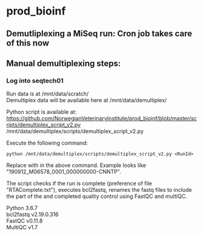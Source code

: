 # prod_bioinf

## Demutliplexing a MiSeq run: Cron job takes care of this now

## Manual demultiplexing steps:
### Log into seqtech01

Run data is at /mnt/data/scratch/<RunId>  
Demultiplex data will be available here at /mnt/data/demultiplex/<RunId>

Python script is available at:  
https://github.com/NorwegianVeterinaryInstitute/prod_bioinf/blob/master/scripts/demultiplex_script_v2.py  
/mnt/data/demultiplex/scripts/demultiplex_script_v2.py  

Execute the following command:

```
python /mnt/data/demultiplex/scripts/demultiplex_script_v2.py <RunId>
```

Replace <RunId> with <RunId> in the above command. Example <RunID> looks like "190912_M06578_0001_000000000-CNNTP".
  
The script checks if the run is complete (preference of file "RTAComplete.txt"), executes bcl2fastq, renames the fastq files to include the part of the <RunId> and completed quality control using FastQC and multiQC.

Python 3.6.7  
bcl2fastq v2.19.0.316  
FastQC v0.11.8  
MultiQC v1.7  
